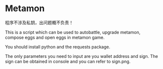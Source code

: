 # Metamon
程序不涉及私钥，出问题概不负责！

This is a script which can be used to autobattle, upgrade metamon, compose eggs and open eggs in metamon game. 

You should install python and the requests package.

The only parameters you need to input are you wallet address and sign. The sign can be obtained in console and you can refer to sign.png.
